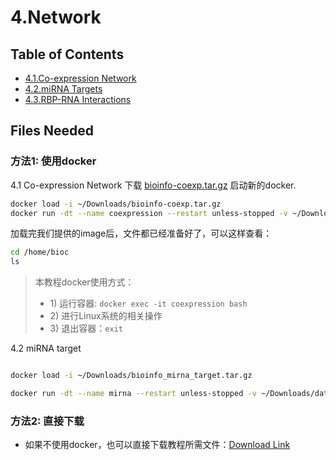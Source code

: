 # 4.Network

## Table of Contents

* [4.1.Co-expression Network](co_expression.md)
* [4.2.miRNA Targets](4.2.mirna-targets.md)
* [4.3.RBP-RNA Interactions](rbp_interaction.md)

## Files Needed

### 方法1: 使用docker

4.1 Co-expression Network 下载 [bioinfo-coexp.tar.gz](https://lulab2.gitbook.io/teaching/appendix/appendix-iv.-teaching) 启动新的docker.


```sh
docker load -i ~/Downloads/bioinfo-coexp.tar.gz
docker run -dt --name coexpression --restart unless-stopped -v ~/Downloads/data:/data gangxu/coexpression:1.4
```

加载完我们提供的image后，文件都已经准备好了，可以这样查看：

```bash
cd /home/bioc
ls
```

> 本教程docker使用方式：
>
> * 1\) 运行容器:  `docker exec -it coexpression bash`
> * 2\) 进行Linux系统的相关操作
> * 3\) 退出容器：`exit`

4.2 miRNA target 

```sh

docker load -i ~/Downloads/bioinfo_mirna_target.tar.gz

docker run -dt --name mirna --restart unless-stopped -v ~/Downloads/data:/data gangxu/seq_motif:1.0

```

### 方法2: 直接下载

* 如果不使用docker，也可以直接下载教程所需文件：[Download Link](https://github.com/lulab/teaching_book/tree/master/files/PART_III/4.network)

